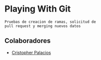 # Playing With Git

```
Pruebas de creacion de ramas, solicitud de
pull request y merging nuevos datos
```

## Colaboradores

* [Cristopher Palacios](https://github.com/criszelaya24)

